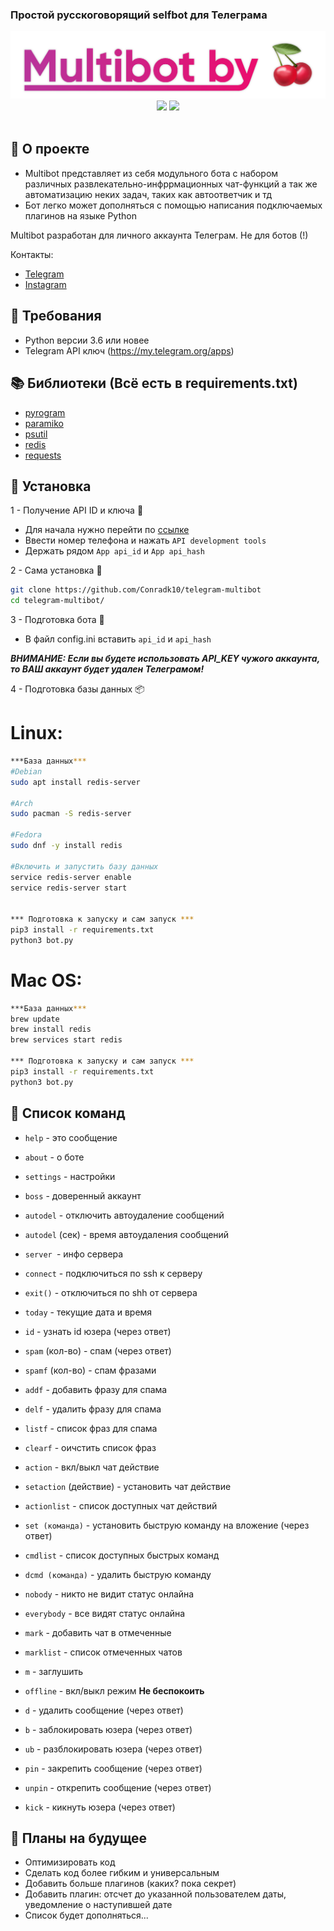 ### Простой русскоговорящий selfbot для Телеграма
<p align="center">
    <a href="">
        <img src="https://raw.githubusercontent.com/Conradk10/telegram-multibot/pics/multibotby.jpg" alt="Multibot">
    </a>
	<a href="https://github.com/Conradk10/telegram-multibot/releases"><img src="https://img.shields.io/github/v/release/conradk10/telegram-multibot?include_prereleases&style=flat-square"></a>
	<a href="https://github.com/Conradk10/telegram-multibot/blob/main/LICENSE"><img src="https://img.shields.io/github/license/Conradk10/telegram-multibot?style=flat-square"></a></br>
</br>

## 🍒 О проекте
 - Multibot представляет из себя модульного бота с набором различных развлекательно-инфррмационных чат-функций а так же автоматизацию неких задач, таких как автоответчик и тд
 - Бот легко может дополняться с помощью написания подключаемых плагинов на языке Python

Multibot разработан для личного аккаунта Телеграм. Не для ботов (!)

Контакты:
- <a href="https://t.me/zxvghost666">Telegram</a>
- <a href="https://instagram.com/zxv.ghost666">Instagram</a>

## 🚧 Требования
- Python версии 3.6 или новее
- Telegram API ключ (https://my.telegram.org/apps)

## 📚 Библиотеки (Всё есть в requirements.txt)
- <a href=https://github.com/pyrogram/pyrogram>pyrogram</a><br>
- <a href=https://github.com/paramiko/paramiko>paramiko</a><br>
- <a href=https://github.com/giampaolo/psutil>psutil</a><br>
- <a href=https://github.com/andymccurdy/redis-py>redis</a><br>
- <a href=https://github.com/psf/requests>requests</a>

## 📲 Установка
1 - Получение API ID и ключа 🔐
  - Для начала нужно перейти по <a href=https://my.telegram.org/auth>ссылке</a>
  - Ввести номер телефона и нажать `API development tools`
  - Держать рядом `App api_id` и `App api_hash`

2 - Сама установка 💾
```bash
git clone https://github.com/Conradk10/telegram-multibot
cd telegram-multibot/
```
3 - Подготовка бота 🔧
  - В файл config.ini вставить `api_id` и `api_hash`


***ВНИМАНИЕ: Если вы будете использовать API_KEY чужого аккаунта, то ВАШ аккаунт будет удален Телеграмом!***

4 - Подготовка базы данных 📦

# Linux:
```bash
***База данных***
#Debian
sudo apt install redis-server

#Arch
sudo pacman -S redis-server

#Fedora
sudo dnf -y install redis

#Включить и запустить базу данных
service redis-server enable
service redis-server start


*** Подготовка к запуску и сам запуск ***
pip3 install -r requirements.txt
python3 bot.py
```

# Mac OS:
```bash
***База данных***
brew update
brew install redis
brew services start redis

*** Подготовка к запуску и сам запуск ***
pip3 install -r requirements.txt
python3 bot.py
```


## 📜 Список команд
  - `help` - это сообщение
  - `about` - о боте
  - `settings` - настройки
  - `boss` - доверенный аккаунт
  - `autodel` - отключить автоудаление сообщений
  - `autodel` (сек) - время автоудаления сообщений

  - `server `- инфо сервера
  - `connect` - подключиться по ssh к серверу
  - `exit()` - отключиться по shh от сервера

  - `today` - текущие дата и время
  - `id` - узнать id юзера (через ответ)

  - `spam` (кол-во) - спам (через ответ)
  - `spamf` (кол-во) - спам фразами
  - `addf` - добавить фразу для спама
  - `delf` - удалить фразу для спама
  - `listf` - список фраз для спама
  - `clearf` - оичстить список фраз

  - `action` - вкл/выкл чат действие
  - `setaction` (действие) - установить чат действие
  - `actionlist` - список доступных чат действий

  - `set (команда)` - установить быструю команду на вложение (через ответ)
  - `cmdlist` - список доступных быстрых команд
  - `dcmd (команда)` - удалить быструю команду

  - `nobody` - никто не видит статус онлайна
  - `everybody` - все видят статус онлайна
  - `mark` - добавить чат в отмеченные
  - `marklist` - список отмеченных чатов
  - `m` - заглушить
  - `offline` - вкл/выкл режим **Не беспокоить**

  - `d` - удалить сообщение (через ответ)
  - `b` - заблокировать юзера (через ответ)
  - `ub` - разблокировать юзера (через ответ)
  - `pin` - закрепить сообщение (через ответ)
  - `unpin` - открепить сообщение (через ответ)
  - `kick` - кикнуть юзера (через ответ)

## 📝 Планы на будущее
 - Оптимизировать код
 - Сделать код более гибким и универсальным
 - Добавить больше плагинов (каких? пока секрет)
 - Добавить плагин: отсчет до указанной пользователем даты, уведомление о наступившей дате
 - Список будет дополняться...

